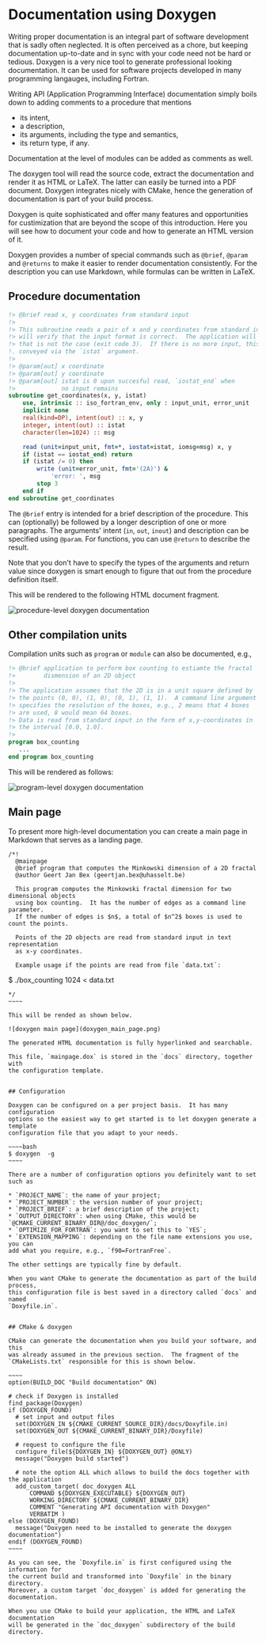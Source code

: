 # Documentation using Doxygen

Writing proper documentation is an integral part of software development that
is sadly often neglected.  It is often perceived as a chore, but keeping
documentation up-to-date and in sync with your code need not be hard or
tedious.  Doxygen is a very nice tool to generate professional looking
documentation.  It can be used for software projects developed in many
programming langauges, including Fortran.

Writing API (Application Programming Interface) documentation simply boils down
to adding comments to a procedure that mentions

* its intent,
* a description,
* its arguments, including the type and semantics,
* its return type, if any.

Documentation at the level of modules can be added as comments as well.

The doxygen tool will read the source code, extract the documentation and
render it as HTML or LaTeX.  The latter can easily be turned into a PDF
document.  Doxygen integrates nicely with CMake, hence the generation of
documentation is part of your build process.

Doxygen is quite sophisticated and offer many features and opportunities for
custimization that are beyond the scope of this introduction.  Here you will
see how to document your code and how to generate an HTML version of it.

Doxygen provides a number of special commands such as `@brief`, `@param` and
`@returns` to make it easier to render documentation consistently.  For the
description you can use Markdown, while formulas can be written in LaTeX.


## Procedure documentation

~~~~fortran
!> @brief read x, y coordinates from standard input
!>
!> This subroutine reads a pair of x and y coordinates from standard input. It
!> will verify that the input format is correct.  The application will stop if
!> that is not the case (exit code 3).  If there is no more input, this will be
!. conveyed via the `istat` argument.
!>
!> @param[out] x coordinate
!> @param[out] y coordinate
!> @param[out] istat is 0 upon succesful read, `iostat_end` when
!>             no input remains
subroutine get_coordinates(x, y, istat)
    use, intrinsic :: iso_fortran_env, only : input_unit, error_unit
    implicit none
    real(kind=DP), intent(out) :: x, y
    integer, intent(out) :: istat
    character(len=1024) :: msg

    read (unit=input_unit, fmt=*, iostat=istat, iomsg=msg) x, y
    if (istat == iostat_end) return
    if (istat /= 0) then
        write (unit=error_unit, fmt='(2A)') &
            'error: ', msg
        stop 3
    end if
end subroutine get_coordinates
~~~~

The `@brief` entry is intended for a brief description of the procedure.  This
can (optionally) be followed by a longer description of one or more paragraphs.
The arguments' intent (`in`, `out`, `inout`) and description can be specified
using `@param`.  For functions, you can use `@return` to describe the result.

Note that you don't have to specify the types of the arguments and return value
since doxygen is smart enough to figure that out from the procedure definition
itself.

This will be rendered to the following HTML document fragment.

![procedure-level doxygen documentation](doxygen_procedure.png)


## Other compilation units

Compilation units such as `program` or `module` can also be documented, e.g.,

~~~~fortran
!> @brief application to perform box counting to estiamte the fractal
!>        dismension of an 2D object
!>
!> The application assumes that the 2D is in a unit square defined by
!> the points (0, 0), (1, 0), (0, 1), (1, 1).  A command line argument
!> specifies the resolution of the boxes, e.g., 2 means that 4 boxes
!> are used, 8 would mean 64 boxes.
!> Data is read from standard input in the form of x,y-coordinates in
!> the interval [0.0, 1.0].
!>
program box_counting
   ...
end program box_counting
~~~~

This will be rendered as follows:

![program-level doxygen documentation](doxygen_program.png)


## Main page

To present more high-level documentation you can create a main page in Markdown
that serves as a landing page.  

~~~~
/*!
  @mainpage
  @brief program that computes the Minkowski dimension of a 2D fractal
  @author Geert Jan Bex (geertjan.bex@uhasselt.be)
  
  This program computes the Minkowski fractal dimension for two dimensional objects
  using box counting.  It has the number of edges as a command line parameter.
  If the number of edges is $n$, a total of $n^2$ boxes is used to count the points.

  Points of the 2D objects are read from standard input in text representation
  as x-y coordinates.

  Example usage if the points are read from file `data.txt`:
  ~~~~~~~~~~~~~
  $ ./box_counting 1024 < data.txt
  ~~~~~~~~~~~~~
*/
~~~~

This will be rended as shown below.

![doxygen main page](doxygen_main_page.png)

The generated HTML documentation is fully hyperlinked and searchable.

This file, `mainpage.dox` is stored in the `docs` directory, together with
the configuration template.


## Configuration

Doxygen can be configured on a per project basis.  It has many configuration
options so the easiest way to get started is to let doxygen generate a template
configuration file that you adapt to your needs.

~~~~bash
$ doxygen  -g
~~~~

There are a number of configuration options you definitely want to set such as

* `PROJECT_NAME`: the name of your project;
* `PROJECT_NUMBER`: the version number of your project;
* `PROJECT_BRIEF`: a brief description of the project;
* `OUTPUT_DIRECTORY`: when using CMake, this would be `@CMAKE_CURRENT_BINARY_DIR@/doc_doxygen/`;
* `OPTIMIZE_FOR_FORTRAN`: you want to set this to `YES`;
* `EXTENSION_MAPPING`: depending on the file name extensions you use, you can
  add what you require, e.g., `f90=FortranFree`.

The other settings are typically fine by default.

When you want CMake to generate the documentation as part of the build process,
this configuration file is best saved in a directory called `docs` and named
`Doxyfile.in`.


## CMake & doxygen

CMake can generate the documentation when you build your software, and this
was already assumed in the previous section.  The fragment of the
`CMakeLists.txt` responsible for this is shown below.

~~~~
option(BUILD_DOC "Build documentation" ON)

# check if Doxygen is installed
find_package(Doxygen)
if (DOXYGEN_FOUND)
    # set input and output files
    set(DOXYGEN_IN ${CMAKE_CURRENT_SOURCE_DIR}/docs/Doxyfile.in)
    set(DOXYGEN_OUT ${CMAKE_CURRENT_BINARY_DIR}/Doxyfile)

    # request to configure the file
    configure_file(${DOXYGEN_IN} ${DOXYGEN_OUT} @ONLY)
    message("Doxygen build started")

    # note the option ALL which allows to build the docs together with the application
    add_custom_target( doc_doxygen ALL
        COMMAND ${DOXYGEN_EXECUTABLE} ${DOXYGEN_OUT}
        WORKING_DIRECTORY ${CMAKE_CURRENT_BINARY_DIR}
        COMMENT "Generating API documentation with Doxygen"
        VERBATIM )
else (DOXYGEN_FOUND)
    message("Doxygen need to be installed to generate the doxygen documentation")
endif (DOXYGEN_FOUND)
~~~~

As you can see, the `Doxyfile.in` is first configured using the information for
the current build and transformed into `Doxyfile` in the binary directory.
Moreover, a custom target `doc_doxygen` is added for generating the
documentation.

When you use CMake to build your application, the HTML and LaTeX documentation
will be generated in the `doc_doxygen` subdirectory of the build directory.
